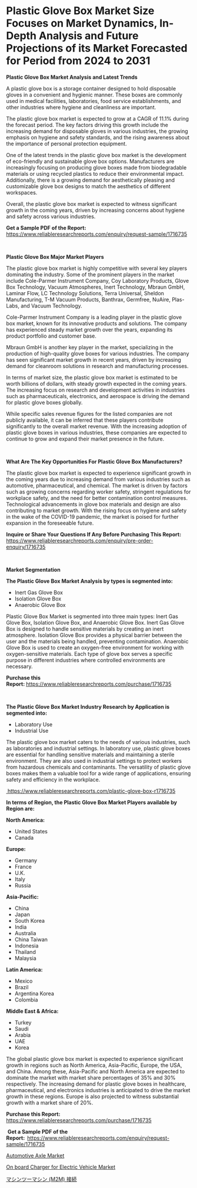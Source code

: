 <p><h1>Plastic Glove Box Market Size Focuses on Market Dynamics, In-Depth Analysis and Future Projections of its Market Forecasted for Period from 2024 to 2031</h1></p><p><strong>Plastic Glove Box Market Analysis and Latest Trends</strong></p>
<p><p>A plastic glove box is a storage container designed to hold disposable gloves in a convenient and hygienic manner. These boxes are commonly used in medical facilities, laboratories, food service establishments, and other industries where hygiene and cleanliness are important.</p><p>The plastic glove box market is expected to grow at a CAGR of 11.1% during the forecast period. The key factors driving this growth include the increasing demand for disposable gloves in various industries, the growing emphasis on hygiene and safety standards, and the rising awareness about the importance of personal protection equipment.</p><p>One of the latest trends in the plastic glove box market is the development of eco-friendly and sustainable glove box options. Manufacturers are increasingly focusing on producing glove boxes made from biodegradable materials or using recycled plastics to reduce their environmental impact. Additionally, there is a growing demand for aesthetically pleasing and customizable glove box designs to match the aesthetics of different workspaces.</p><p>Overall, the plastic glove box market is expected to witness significant growth in the coming years, driven by increasing concerns about hygiene and safety across various industries.</p></p>
<p><strong>Get a Sample PDF of the Report:&nbsp;</strong> <a href="https://www.reliableresearchreports.com/enquiry/request-sample/1716735">https://www.reliableresearchreports.com/enquiry/request-sample/1716735</a></p>
<p>&nbsp;</p>
<p><strong>Plastic Glove Box Major Market Players</strong></p>
<p><p>The plastic glove box market is highly competitive with several key players dominating the industry. Some of the prominent players in the market include Cole-Parmer Instrument Company, Coy Laboratory Products, Glove Box Technology, Vacuum Atmospheres, Inert Technology, Mbraun GmbH, Laminar Flow, LC Technology Solutions, Terra Universal, Sheldon Manufacturing, T-M Vacuum Products, Banthrax, Germfree, NuAire, Plas-Labs, and Vacuum Technology.</p><p>Cole-Parmer Instrument Company is a leading player in the plastic glove box market, known for its innovative products and solutions. The company has experienced steady market growth over the years, expanding its product portfolio and customer base.</p><p>Mbraun GmbH is another key player in the market, specializing in the production of high-quality glove boxes for various industries. The company has seen significant market growth in recent years, driven by increasing demand for cleanroom solutions in research and manufacturing processes.</p><p>In terms of market size, the plastic glove box market is estimated to be worth billions of dollars, with steady growth expected in the coming years. The increasing focus on research and development activities in industries such as pharmaceuticals, electronics, and aerospace is driving the demand for plastic glove boxes globally.</p><p>While specific sales revenue figures for the listed companies are not publicly available, it can be inferred that these players contribute significantly to the overall market revenue. With the increasing adoption of plastic glove boxes in various industries, these companies are expected to continue to grow and expand their market presence in the future.</p></p>
<p>&nbsp;</p>
<p><strong>What Are The Key Opportunities For Plastic Glove Box Manufacturers?</strong></p>
<p><p>The plastic glove box market is expected to experience significant growth in the coming years due to increasing demand from various industries such as automotive, pharmaceutical, and chemical. The market is driven by factors such as growing concerns regarding worker safety, stringent regulations for workplace safety, and the need for better contamination control measures. Technological advancements in glove box materials and design are also contributing to market growth. With the rising focus on hygiene and safety in the wake of the COVID-19 pandemic, the market is poised for further expansion in the foreseeable future.</p></p>
<p><strong>Inquire or Share Your Questions If Any Before Purchasing This Report:</strong> <a href="https://www.reliableresearchreports.com/enquiry/pre-order-enquiry/1716735">https://www.reliableresearchreports.com/enquiry/pre-order-enquiry/1716735</a></p>
<p>&nbsp;</p>
<p><strong>Market Segmentation</strong></p>
<p><strong>The Plastic Glove Box Market Analysis by types is segmented into:</strong></p>
<p><ul><li>Inert Gas Glove Box</li><li>Isolation Glove Box</li><li>Anaerobic Glove Box</li></ul></p>
<p><p>Plastic Glove Box Market is segmented into three main types: Inert Gas Glove Box, Isolation Glove Box, and Anaerobic Glove Box. Inert Gas Glove Box is designed to handle sensitive materials by creating an inert atmosphere. Isolation Glove Box provides a physical barrier between the user and the materials being handled, preventing contamination. Anaerobic Glove Box is used to create an oxygen-free environment for working with oxygen-sensitive materials. Each type of glove box serves a specific purpose in different industries where controlled environments are necessary.</p></p>
<p><strong>Purchase this Report:&nbsp;</strong><a href="https://www.reliableresearchreports.com/purchase/1716735">https://www.reliableresearchreports.com/purchase/1716735</a></p>
<p>&nbsp;</p>
<p><strong>The Plastic Glove Box Market Industry Research by Application is segmented into:</strong></p>
<p><ul><li>Laboratory Use</li><li>Industrial Use</li></ul></p>
<p><p>The plastic glove box market caters to the needs of various industries, such as laboratories and industrial settings. In laboratory use, plastic glove boxes are essential for handling sensitive materials and maintaining a sterile environment. They are also used in industrial settings to protect workers from hazardous chemicals and contaminants. The versatility of plastic glove boxes makes them a valuable tool for a wide range of applications, ensuring safety and efficiency in the workplace.</p></p>
<p><a href="https://www.reliableresearchreports.com/plastic-glove-box-r1716735">&nbsp;https://www.reliableresearchreports.com/plastic-glove-box-r1716735</a></p>
<p><strong>In terms of Region, the Plastic Glove Box Market Players available by Region are:</strong></p>
<p>
    <p> <strong> North America: </strong>
        <ul>
            <li>United States</li>
            <li>Canada</li>
        </ul>
        </p> 
    <p> <strong> Europe: </strong>
        <ul>
            <li>Germany</li>
            <li>France</li>
            <li>U.K.</li>
            <li>Italy</li>
            <li>Russia</li>
        </ul>
        </p> 
    <p> <strong> Asia-Pacific: </strong>
        <ul>
            <li>China</li>
            <li>Japan</li>
            <li>South Korea</li>
            <li>India</li>
            <li>Australia</li>
            <li>China Taiwan</li>
            <li>Indonesia</li>
            <li>Thailand</li>
            <li>Malaysia</li>
        </ul>
        </p> 
    <p> <strong> Latin America: </strong>
        <ul>
            <li>Mexico</li>
            <li>Brazil</li>
            <li>Argentina Korea</li>
            <li>Colombia</li>
        </ul>
        </p> 
    <p> <strong> Middle East & Africa: </strong>
        <ul>
            <li>Turkey</li>
            <li>Saudi</li>
            <li>Arabia</li>
            <li>UAE</li>
            <li>Korea</li>
        </ul>
    </p>
    </p>
<p><p>The global plastic glove box market is expected to experience significant growth in regions such as North America, Asia-Pacific, Europe, the USA, and China. Among these, Asia-Pacific and North America are expected to dominate the market with market share percentages of 35% and 30% respectively. The increasing demand for plastic glove boxes in healthcare, pharmaceutical, and electronics industries is anticipated to drive the market growth in these regions. Europe is also projected to witness substantial growth with a market share of 20%.</p></p>
<p><strong>Purchase this Report: </strong><a href="https://www.reliableresearchreports.com/purchase/1716735">https://www.reliableresearchreports.com/purchase/1716735</a></p>
<p>&nbsp;<strong>Get a Sample PDF of the Report:&nbsp;&nbsp;</strong><a href="https://www.reliableresearchreports.com/enquiry/request-sample/1716735">https://www.reliableresearchreports.com/enquiry/request-sample/1716735</a></p>
<p><strong></strong></p>
<p><p><a href="https://www.linkedin.com/pulse/automotive-axle-market-size-trends-growth-outlook-forecasted-idkje?trackingId=1srH4mKBalAbt5fO2fT0Cw%3D%3D">Automotive Axle Market</a></p><p><a href="https://www.linkedin.com/pulse/board-charger-electric-vehicle-market-provides-detailed-kq4qe?trackingId=7%2FvU913b%2FjW%2BBE5%2BE48bZA%3D%3D">On board Charger for Electric Vehicle Market</a></p><p><a href="https://medium.com/@bertramveum2023/%E3%83%9E%E3%82%B7%E3%83%B3%E9%96%93%E9%80%9A%E4%BF%A1-m2m-%E6%8E%A5%E7%B6%9A%E5%B8%82%E5%A0%B4-2031%E5%B9%B4%E3%81%BE%E3%81%A7%E3%81%AE%E6%88%90%E5%8A%9F%E3%81%99%E3%82%8B%E3%83%93%E3%82%B8%E3%83%8D%E3%82%B9%E6%88%A6%E7%95%A5%E3%81%AE%E9%8D%B5%E3%81%A8%E3%81%AA%E3%82%8B%E4%BA%88%E6%B8%AC-cb962ac14d71">マシンツーマシン (M2M) 接続</a></p></p>